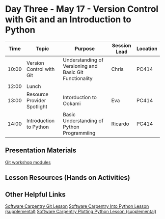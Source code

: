 # Day Three - May 17 - Version Control with Git and an Introduction to Python 

| Time | Topic                       | Purpose | Session Lead | Location |
|------|-----------------------------|---------|--------------|----------|
| 10:00 | Version Control with Git    | Understanding of Versioning and Basic Git Functionality | Chris | PC414 |
| 12:00 | Lunch                       | | | | 
| 13:00 | Resource Provider Spotlight | Intorduction to Ookami | Eva | PC414 | 
| 14:00 | Introduction to Python      | Basic Understanding of Python Programmiing | Ricardo | PC414 | 

## Presentation Materials

[Git workshop modules](git/)

## Lesson Resources (Hands on Activities)

## Other Helpful Links
[Software Carpentry Git Lesson](https://swcarpentry.github.io/git-novice/)
[Software Carpentry Into Python Lesson (supplemental)](https://swcarpentry.github.io/python-novice-inflammation/)
[Software Carpentry Plotting Python Lesson (supplemental)](http://swcarpentry.github.io/python-novice-gapminder/)

